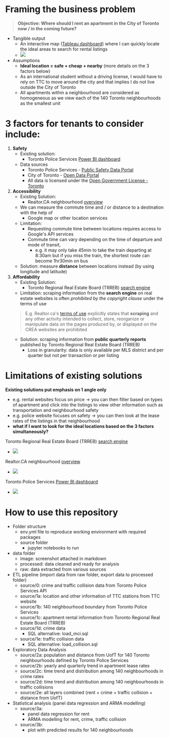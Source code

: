 # Framing the business problem
> **Objective: Where should I rent an apartment in the City of Toronto now / in the coming future?**
- Tangible output
  - An interactive map ([Tableau dashboard](https://public.tableau.com/app/profile/willkwl/viz/TTC_stations_area/Overview)) where I can quickly locate the ideal areas to search for rental listings 
  - <img src="../master/data/image/2022-08-01-22-04-46.png">
- Assumptions
  - **Ideal location = safe + cheap + nearby** (more details on the 3 factors below)
  - As an international student without a driving license, I would have to rely on TTC to move around the city and that implies I do not live outside the City of Toronto
  - All apartments within a neighbourhood are considered as homogeneous as we view each of the 140 Toronto neighbourhoods as the smallest unit

# 3 factors for tenants to consider include:
1. **Safety**
    - Existing solution:
        - Toronto Police Services [Power BI dashboard](https://app.powerbi.com/view?r=eyJrIjoiNTAwOTNkMTYtOWQwNS00Y2M3LWJkODAtNDU1NjNkZTg1YWVkIiwidCI6Ijg1MjljMjI1LWFjNDMtNDc0Yy04ZmI0LTBmNDA5NWFlOGQ1ZCIsImMiOjN9)
    - Data sources
        - Toronto Police Services - [Public Safety Data Portal](https://data.torontopolice.on.ca/)
        - City of Toronto - [Open Data Portal](https://open.toronto.ca/)
        - All data is licensed under the [Open Government License - Toronto](https://open.toronto.ca/open-data-license/)
2. **Accessibility**
    - Existing Solution:
        - Realtor.CA neighbourhood [overview](https://www.realtor.ca/)
    - We can measure the commute time and / or distance to a destination with the help of 
        - Google map or other location services
    - Limitation: 
        - Requesting commute time between locations requires access to Google's API services
        - Commute time can vary depending on the time of departure and mode of transit,
            - e.g. it may only take 45min to take the train departing at 8:30am but if you miss the train, the shortest route can become 1hr30min on bus
    - Solution: measure **distance** between locations instead (by using longitude and latitude)
3. **Affordability**
    - Existing Solution:
        - Toronto Regional Real Estate Board (TRREB) [search engine](https://onlistings.trreb.ca/searchlistings#search/d17c8105b8d19ca9a20f2d67/filters)
    - Limitation: scraping information from the **search engine** on real estate websites is often *prohibited by the copyright clause* under the terms of use
    > E.g. Realtor.ca's [terms of use](https://www.realtor.ca/terms-of-use) explicitly states that **scraping** and any other activity intended to collect, store, reorganize or manipulate data on the pages produced by, or displayed on the CREA websites are prohibited
    - Solution: scraping information from **public quarterly reports** published by Toronto Regional Real Estate Board (TRREB)
        - Loss in granularity: data is only available per MLS district and per quarter but not per transaction or per listing

# Limitations of existing solutions
**Existing solutions put emphasis on 1 angle only**
- e.g. rental websites focus on price -> you can then filter based on types of apartment and click into the listings to view other information such as transportation and neighbourhood safety
- e.g. police website focuses on safety -> you can then look at the lease rates of the listings in that neighbourhood
- **what if I want to look for the ideal locations based on the 3 factors simultaneously?**

Toronto Regional Real Estate Board (TRREB) [search engine](https://onlistings.trreb.ca/searchlistings#search/d17c8105b8d19ca9a20f2d67/filters)
- <img src='../master/data/image/2022-04-02-17-52-51.png'>
Realtor.CA neighbourhood [overview](https://www.realtor.ca/)
- <img src='../master/data/image/2022-04-02-17-54-06.png'>
Toronto Police Services [Power BI dashboard](https://app.powerbi.com/view?r=eyJrIjoiNTAwOTNkMTYtOWQwNS00Y2M3LWJkODAtNDU1NjNkZTg1YWVkIiwidCI6Ijg1MjljMjI1LWFjNDMtNDc0Yy04ZmI0LTBmNDA5NWFlOGQ1ZCIsImMiOjN9)
- <img src='../master/data/image/2022-04-02-17-54-34.png'>

# How to use this repository
- Folder structure
  - env.yml file to reproduce working environment with required packages
  - source folder
    - jupyter notebooks to run 
- data folder
  - image: screenshot attached in markdown
  - processed: data cleaned and ready for analysis
  - raw: data extracted from various sources
- ETL pipeline (import data from raw folder, export data to processed folder)
  - source/0: crime and traffic collision data from Toronto Police Services API
  - source/1a: location and other information of TTC stations from TTC website
  - source/1b: 140 neighbourhood boundary from Toronto Police Services
  - source/1c: apartment rental information from Toronto Regional Real Estate Board (TRREB)
  - source/1d: crime data 
    - SQL alternative: load_mci.sql
  - source/1e: traffic collision data
    - SQL alternative: load_collision.sql
- Exploratory Data Analysis
  - source/2a: population and distance from UofT for 140 Toronto neighbourhoods defined by Toronto Police Services
  - source/2b: yearly and quarterly trend in apartment lease rates
  - source/2c: time trend and distribution among 140 neighbourhoods in crime rates 
  - source/2d: time trend and distribution among 140 neighbourhoods in traffic collisions
  - source/2e: all layers combined (rent + crime + traffic collision + distance from UofT)
- Statistical analysis (panel data regression and ARMA modelling)
  - source/3a: 
    - panel data regression for rent
    - ARMA modelling for rent, crime, traffic collision
  - source/3b:
    - plot with predicted results for 140 neighbourhoods